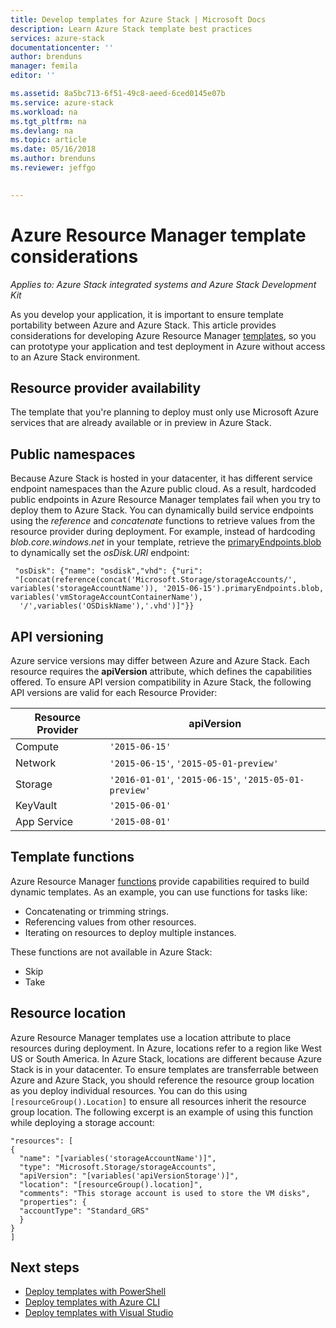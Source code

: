 ```yaml
---
title: Develop templates for Azure Stack | Microsoft Docs
description: Learn Azure Stack template best practices
services: azure-stack
documentationcenter: ''
author: brenduns
manager: femila
editor: ''

ms.assetid: 8a5bc713-6f51-49c8-aeed-6ced0145e07b
ms.service: azure-stack
ms.workload: na
ms.tgt_pltfrm: na
ms.devlang: na
ms.topic: article
ms.date: 05/16/2018
ms.author: brenduns
ms.reviewer: jeffgo
 

---
```

# Azure Resource Manager template considerations

*Applies to: Azure Stack integrated systems and Azure Stack Development Kit*

As you develop your application, it is important to ensure template portability between Azure and Azure Stack. This article provides considerations for developing Azure Resource Manager [templates](http://download.microsoft.com/download/E/A/4/EA4017B5-F2ED-449A-897E-BD92E42479CE/Getting_Started_With_Azure_Resource_Manager_white_paper_EN_US.pdf), so you can prototype your application and test deployment in Azure without access to an Azure Stack environment.

## Resource provider availability

The template that you're planning to deploy must only use Microsoft Azure services that are already available or in preview in Azure Stack.

## Public namespaces

Because Azure Stack is hosted in your datacenter, it has different service endpoint namespaces than the Azure public cloud. As a result, hardcoded public endpoints in Azure Resource Manager templates fail when you try to deploy them to Azure Stack. You can dynamically build service endpoints using the *reference* and *concatenate* functions to retrieve values from the resource provider during deployment. For example, instead of hardcoding *blob.core.windows.net* in your template, retrieve the [primaryEndpoints.blob](https://github.com/Azure/AzureStack-QuickStart-Templates/blob/master/101-simple-windows-vm/azuredeploy.json#L201) to dynamically set the *osDisk.URI* endpoint:

     "osDisk": {"name": "osdisk","vhd": {"uri":
     "[concat(reference(concat('Microsoft.Storage/storageAccounts/', variables('storageAccountName')), '2015-06-15').primaryEndpoints.blob, variables('vmStorageAccountContainerName'),
      '/',variables('OSDiskName'),'.vhd')]"}}

## API versioning

Azure service versions may differ between Azure and Azure Stack. Each resource requires the **apiVersion** attribute, which defines the capabilities offered. To ensure API version compatibility in Azure Stack, the following API versions are valid for each Resource Provider:

| Resource Provider | apiVersion |
| --- | --- |
| Compute |`'2015-06-15'` |
| Network |`'2015-06-15'`, `'2015-05-01-preview'` |
| Storage |`'2016-01-01'`, `'2015-06-15'`, `'2015-05-01-preview'` |
| KeyVault | `'2015-06-01'` |
| App Service |`'2015-08-01'` |

## Template functions

Azure Resource Manager [functions](../../azure-resource-manager/resource-group-template-functions.md) provide capabilities required to build dynamic templates. As an example, you can use functions for tasks like:

* Concatenating or trimming strings.
* Referencing values from other resources.
* Iterating on resources to deploy multiple instances.

These functions are not available in Azure Stack:

* Skip
* Take

## Resource location

Azure Resource Manager templates use a location attribute to place resources during deployment. In Azure, locations refer to a region like West US or South America. In Azure Stack, locations are different because Azure Stack is in your datacenter. To ensure templates are transferrable between Azure and Azure Stack, you should reference the resource group location as you deploy individual resources. You can do this using `[resourceGroup().Location]` to ensure all resources inherit the resource group location. The following excerpt is an example of using this function while deploying a storage account:

    "resources": [
    {
      "name": "[variables('storageAccountName')]",
      "type": "Microsoft.Storage/storageAccounts",
      "apiVersion": "[variables('apiVersionStorage')]",
      "location": "[resourceGroup().location]",
      "comments": "This storage account is used to store the VM disks",
      "properties": {
      "accountType": "Standard_GRS"
      }
    }
    ]

## Next steps

* [Deploy templates with PowerShell](azure-stack-deploy-template-powershell.md)
* [Deploy templates with Azure CLI](azure-stack-deploy-template-command-line.md)
* [Deploy templates with Visual Studio](azure-stack-deploy-template-visual-studio.md)
